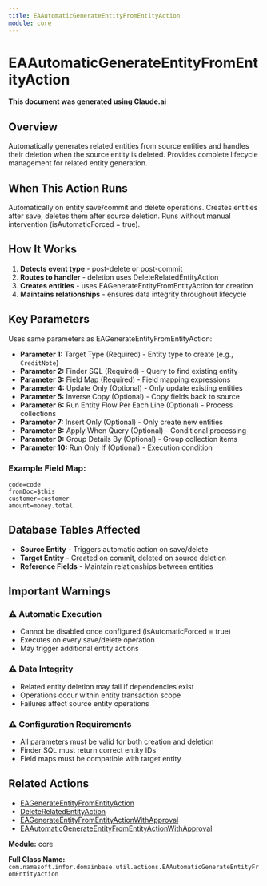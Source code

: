 ```yaml
---
title: EAAutomaticGenerateEntityFromEntityAction
module: core
---
```


<div class='entity-flows'>

# EAAutomaticGenerateEntityFromEntityAction

**This document was generated using Claude.ai**

## Overview

Automatically generates related entities from source entities and handles their deletion when the source entity is deleted. Provides complete lifecycle management for related entity generation.

## When This Action Runs

Automatically on entity save/commit and delete operations. Creates entities after save, deletes them after source deletion. Runs without manual intervention (isAutomaticForced = true).

## How It Works

1. **Detects event type** - post-delete or post-commit
2. **Routes to handler** - deletion uses DeleteRelatedEntityAction
3. **Creates entities** - uses EAGenerateEntityFromEntityAction for creation
4. **Maintains relationships** - ensures data integrity throughout lifecycle

## Key Parameters

Uses same parameters as EAGenerateEntityFromEntityAction:

- **Parameter 1:** Target Type (Required) - Entity type to create (e.g., `CreditNote`)
- **Parameter 2:** Finder SQL (Required) - Query to find existing entity
- **Parameter 3:** Field Map (Required) - Field mapping expressions
- **Parameter 4:** Update Only (Optional) - Only update existing entities
- **Parameter 5:** Inverse Copy (Optional) - Copy fields back to source
- **Parameter 6:** Run Entity Flow Per Each Line (Optional) - Process collections
- **Parameter 7:** Insert Only (Optional) - Only create new entities
- **Parameter 8:** Apply When Query (Optional) - Conditional processing
- **Parameter 9:** Group Details By (Optional) - Group collection items
- **Parameter 10:** Run Only If (Optional) - Execution condition

### Example Field Map:
```
code=code
fromDoc=$this
customer=customer
amount=money.total
```

## Database Tables Affected

- **Source Entity** - Triggers automatic action on save/delete
- **Target Entity** - Created on commit, deleted on source deletion
- **Reference Fields** - Maintain relationships between entities

## Important Warnings

### ⚠️ Automatic Execution
- Cannot be disabled once configured (isAutomaticForced = true)
- Executes on every save/delete operation
- May trigger additional entity actions

### ⚠️ Data Integrity
- Related entity deletion may fail if dependencies exist
- Operations occur within entity transaction scope
- Failures affect source entity operations

### ⚠️ Configuration Requirements
- All parameters must be valid for both creation and deletion
- Finder SQL must return correct entity IDs
- Field maps must be compatible with target entity

## Related Actions

- [EAGenerateEntityFromEntityAction](EAGenerateEntityFromEntityAction.md)
- [DeleteRelatedEntityAction](DeleteRelatedEntityAction.md)
- [EAGenerateEntityFromEntityActionWithApproval](EAGenerateEntityFromEntityActionWithApproval.md)
- [EAAutomaticGenerateEntityFromEntityActionWithApproval](EAAutomaticGenerateEntityFromEntityActionWithApproval.md)

**Module:** core

**Full Class Name:** `com.namasoft.infor.domainbase.util.actions.EAAutomaticGenerateEntityFromEntityAction`

</div>

